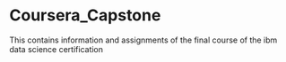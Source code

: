 # Coursera_Capstone
This contains information and assignments of the final course of the ibm data science certification
